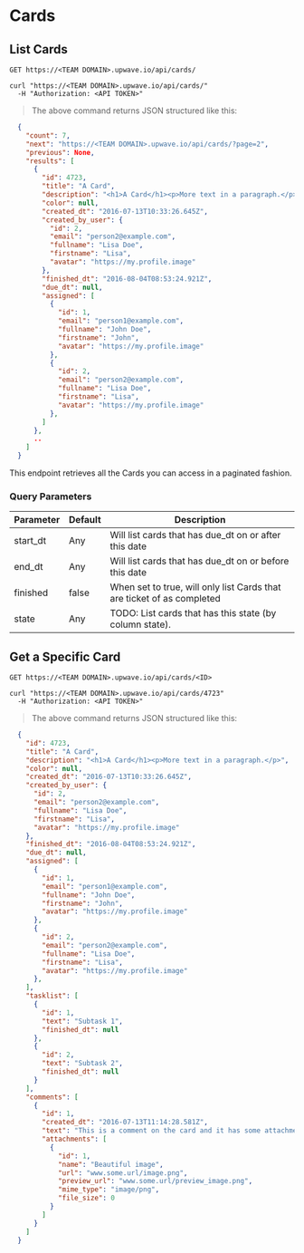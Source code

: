 # Cards

## List Cards

`GET https://<TEAM DOMAIN>.upwave.io/api/cards/`

```shell
curl "https://<TEAM DOMAIN>.upwave.io/api/cards/"
  -H "Authorization: <API TOKEN>"
```

> The above command returns JSON structured like this:

```json
  {
    "count": 7, 
    "next": "https://<TEAM DOMAIN>.upwave.io/api/cards/?page=2",
    "previous": None, 
    "results": [
      {
        "id": 4723,
        "title": "A Card",
        "description": "<h1>A Card</h1><p>More text in a paragraph.</p>",
        "color": null,
        "created_dt": "2016-07-13T10:33:26.645Z",
        "created_by_user": {
          "id": 2,
          "email": "person2@example.com",
          "fullname": "Lisa Doe",
          "firstname": "Lisa",
          "avatar": "https://my.profile.image"
        },
        "finished_dt": "2016-08-04T08:53:24.921Z",
        "due_dt": null,
        "assigned": [
          {
            "id": 1,
            "email": "person1@example.com",
            "fullname": "John Doe",
            "firstname": "John",
            "avatar": "https://my.profile.image"
          },
          {
            "id": 2,
            "email": "person2@example.com",
            "fullname": "Lisa Doe",
            "firstname": "Lisa",
            "avatar": "https://my.profile.image"
          },
        ]
      },
      ..
    ]
  }
```

This endpoint retrieves all the Cards you can access in a paginated fashion.

### Query Parameters

Parameter | Default | Description
--------- | ------- | -----------
start_dt | Any | Will list cards that has due_dt on or after this date
end_dt | Any | Will list cards that has due_dt on or before this date
finished | false | When set to true, will only list Cards that are ticket of as completed
state | Any | TODO: List cards that has this state (by column state).

## Get a Specific Card
`GET https://<TEAM DOMAIN>.upwave.io/api/cards/<ID>`

```shell
curl "https://<TEAM DOMAIN>.upwave.io/api/cards/4723"
  -H "Authorization: <API TOKEN>"
```

> The above command returns JSON structured like this:

```json
  {
    "id": 4723,
    "title": "A Card",
    "description": "<h1>A Card</h1><p>More text in a paragraph.</p>",
    "color": null,
    "created_dt": "2016-07-13T10:33:26.645Z",
    "created_by_user": {
      "id": 2,
      "email": "person2@example.com",
      "fullname": "Lisa Doe",
      "firstname": "Lisa",
      "avatar": "https://my.profile.image"
    },
    "finished_dt": "2016-08-04T08:53:24.921Z",
    "due_dt": null,
    "assigned": [
      {
        "id": 1,
        "email": "person1@example.com",
        "fullname": "John Doe",
        "firstname": "John",
        "avatar": "https://my.profile.image"
      },
      {
        "id": 2,
        "email": "person2@example.com",
        "fullname": "Lisa Doe",
        "firstname": "Lisa",
        "avatar": "https://my.profile.image"
      },
    ],
    "tasklist": [
      {
        "id": 1,
        "text": "Subtask 1",
        "finished_dt": null
      },
      {
        "id": 2,
        "text": "Subtask 2",
        "finished_dt": null
      }
    ],
    "comments": [
      {
        "id": 1,
        "created_dt": "2016-07-13T11:14:28.581Z",
        "text": "This is a comment on the card and it has some attachments too",
        "attachments": [
          {
            "id": 1,
            "name": "Beautiful image",
            "url": "www.some.url/image.png",
            "preview_url": "www.some.url/preview_image.png",
            "mime_type": "image/png",
            "file_size": 0
          }
        ]
      }
    ]
  }
```
